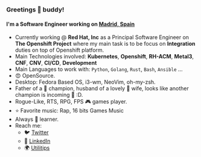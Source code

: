 ### Greetings 👋 buddy!

#### I'm a Software Engineer working on [Madrid, Spain](https://www.google.es/maps/@40.4844168,-3.6927541,15z)

- Currently working @ **Red Hat, Inc** as a Principal Software Engineer on **The Openshift Project** where my main task is to be focus on **Integration** duties on top of Openshift platform.
- Main Technologies involved: **Kubernetes**, **Openshift**, **RH-ACM**, **Metal3**, **CNF**, **CNV**, **CI/CD**, **Development**
- Main Languages to work with: `Python`, `Golang`, `Rust`, `Bash`, `Ansible` ...
- :heart_eyes: OpenSource.
- Desktop: Fedora Based OS, i3-wm, NeoVim, oh-my-zsh.
- Father of a 🧒 champion, husband of a lovely 👩 wife, looks like another champion is incoming 👶 :D.
- Rogue-Like, RTS, RPG, FPS :video_game: games player.
- :star: Favorite music: Rap, 16 bits Games Music
- Always :book: learner.
- Reach me: 
    - :bird: [Twitter](https://twitter.com/kerbeross)
    - :blue_book: [LinkedIn](https://linkedin.com/in/jparrill)
    - :earth_africa: [Utilitips](https://utilitips.kerbeross.dev/Entrypoint/)
